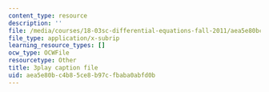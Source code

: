 ```yaml
---
content_type: resource
description: ''
file: /media/courses/18-03sc-differential-equations-fall-2011/aea5e80bc4b85ce8b97cfbaba0abfd0b_xWa5_OXI6VM.vtt
file_type: application/x-subrip
learning_resource_types: []
ocw_type: OCWFile
resourcetype: Other
title: 3play caption file
uid: aea5e80b-c4b8-5ce8-b97c-fbaba0abfd0b
---
```


